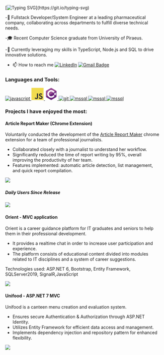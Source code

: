[![Typing SVG](https://readme-typing-svg.demolab.com?font=Fira+Code&pause=1000&width=500&lines=Hi+I+am+Nikoleta+and+this+is+my+GitHub.)](https://git.io/typing-svg)

-💼 Fullstack Developer/System Engineer at a leading pharmaceutical company, collaborating across departments to fulfill diverse technical needs.

-🎓 Recent Computer Science graduate from University of Piraeus.

-🔭 Currently leveraging my skills in TypeScript, Node.js and SQL to drive innovative solutions.

- 📫 How to reach me <a href="https://www.linkedin.com/in/nikoleta-vlachou-sakellariou-computer-science-web-development-frontend-backend-fullstack/" target="_blank"><img src="https://img.shields.io/badge/LinkedIn-%230077B5.svg?&style=flat-square&logo=linkedin&logoColor=white" alt="LinkedIn"></a>
[![Gmail Badge](https://img.shields.io/badge/-nikoletaxvs@gmail.com-c14438?style=flat-square&logo=Gmail&logoColor=white&link=mailto:nikoletaxvs@gmail.com)](mailto:nikoletaxvs@gmail.com) 


  



<h3 align="left">Languages and Tools:</h3>
<p align="left"></a> 
  </a> <a href="" target="_blank" rel="noreferrer"> <img src="https://icongr.am/devicon/typescript-original.svg?size=128&color=currentColor" alt="javascript" width="40" height="40"/> </a>
  </a> <a href="https://developer.mozilla.org/en-US/docs/Web/JavaScript" target="_blank" rel="noreferrer"> <img src="https://raw.githubusercontent.com/devicons/devicon/master/icons/javascript/javascript-original.svg" alt="javascript" width="40" height="40"/> </a>
<a href="https://www.w3schools.com/cs/" target="_blank" rel="noreferrer"> 
  <img src="https://raw.githubusercontent.com/devicons/devicon/master/icons/csharp/csharp-original.svg" alt="csharp" width="40" height="40"/> </a> 
<a href="https://git-scm.com/" target="_blank" rel="noreferrer"> <img src="https://www.vectorlogo.zone/logos/git-scm/git-scm-icon.svg" alt="git" width="40" height="40"/> </a>
  <a href="https://www.microsoft.com/en-us/sql-server" target="_blank" rel="noreferrer"> <img src="https://www.svgrepo.com/show/303229/microsoft-sql-server-logo.svg" alt="mssql" width="40" height="40"/> </a>
  <a href="" target="_blank" rel="noreferrer"> <img src="https://icongr.am/devicon/postgresql-original.svg?size=128&color=currentColor" alt="mssql" width="40" height="40"/> </a>
  <a href="" target="_blank" rel="noreferrer"> <img src="https://icongr.am/devicon/nodejs-plain-wordmark.svg?size=128&color=currentColor" alt="mssql" width="40" height="40"/> </a>



<h3 align="left">Projects I have enjoyed the most:</h3>
<h4>Article Report Maker (Chrome Extension)</h4>
 <p>Voluntarily conducted the development of the <a href="https://chrome.google.com/webstore/detail/eirinika-report-maker/hlfohnplnkgbnpmipcmdafaddlddcgcm" target="_blank">Article Report Maker</a> chrome extension for a team of professional journalists.
  <ul>
    <li> Collaborated closely with a journalist to understand her workflow.</li>
    <li>Significantly reduced the time of report writing by 95%, overall improving the productivity of her team.</li>
    <li>Features implemented: automatic article detection, list management, and quick report compilation.</li>
  </ul>
 </p>
<img width='400' src='https://github.com/nikoletaxvs/nikoletaxvs/assets/60019367/64c8f95f-06f5-4afe-8cf7-595bad166c7e'/>
<h5>Daily Users Since Release</h5>
<img width='600' src="https://github.com/nikoletaxvs/Article-Report-Maker-Chrome-Extension/assets/60019367/b460109c-8841-4e42-9c2e-63b887e0120d" />




<h4>Orient - MVC application</h4>
<p>Orient is a career guidance platform for IT graduates and seniors to help them in their professional development. 
 <ul>
  <li> It provides a realtime chat in order to increase user participation and experience.</li>
  <li>The platform consists of educational content divided into modules related to IT disciplines and a system of career suggestions.</li>
 </ul>
 
Technologies used: ASP.NET 6, Bootstrap, Entity Framework, SQLServer2019, SignalR,JavaScript</p>

<img width='600' src='https://github.com/nikoletaxvs/nikoletaxvs/assets/60019367/e5ac5e87-7053-42d3-80a0-fe0f2a12f941' />

<h4>Unifood - ASP.NET 7 MVC</h4>
<p>Unifood is a canteen menu creation and evaluation system.
<ul>
    <li>Ensures secure Authentication & Authorization through ASP.NET Identity.</li>
    <li>Utilizes Entity Framework for efficient data access and management.</li>
    <li>Implements dependency injection and repository pattern for enhanced flexibility.</li>
</ul>
</p>
<img width='600' src='https://github.com/nikoletaxvs/nikoletaxvs/assets/60019367/9228a031-3c61-492e-b248-651739588155' />


